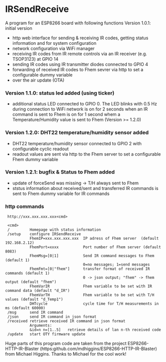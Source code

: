 
 # IRSendReceive

 A program for an ESP8266 board with following functions
 Version 1.0.1: initial version
   - http web interface for sending & receiving IR codes, getting status information
     and for system configuration
   - network configuration via WiFi manager
   - receiving IR codes from IR remote controls via an IR receiver (e.g. TSOP3123) at GPIO 14
   - sending IR codes using IR transmitter diodes connected to GPIO 4
   - forwarding of received IR codes to Fhem sevrer via http to set a configurable dummy variable
   - over the air update (OTA)

 ### Version 1.1.0: status led added (using ticker)
   - additional status LED connected to GPIO 0. The LED
        blinks with 0.5 Hz during connection to WiFi network
        is on for 2 seconds when an IR command is sent to Fhem
        is on for 1 second whem a Temperature/Humidity value is sent to Fhem (Version >= 1.2.0)

### Version 1.2.0: DHT22 temperature/humidity sensor added
   - DHT22 temperature/humidity sensor connected to GPIO 2 with configurable cyclic readout
   - readout values are sent via http to the Fhem server to set a configurable Fhem dummy variable

### Version 1.2.1: bugfix & Status to Fhem added
   - update of forceSend was missing -> T/H always sent to Fhem
   - ststus information about received/sent and transferred IR commands is sent to Fhem dummy variable for IR commands

### http commands

     http://xxx.xxx.xxx.xxx<cmd>

     <cmd>
     /         Homepage with status information
     /setup    configure IRSendReceive
               FhemIP=xxx.xxx.xxx.xxx  IP adress of Fhem server  (default 192.168.2.12)
               FhemPort=xxxx           Port number of Fhem server (default 8083)
               FhemMsg=[0|1]           Send IR command messages to Fhem (default 1)
                                       0=no messages; 1=send messages
               FhemFmt=[0|"fhem"]      transfer format of received IR commands (default 1)
                                       0 -> json output; "fhem" -> fhem output (default "fhem")
               FhemVarIR               Fhem variable to be set with IR command data (default "d_IR")
               FhemVarTH               Fhem variable to be set with T/H values (default "d_Temp1")
               DHTcycle                cycle time for T/H measurements in ms (default 60000)
     /msg      send IR command 
     /json     send IR command in json format
     /received retrieve received IR command in json format
               Arguments:  
               &id=n n=[1..5]   retrieve details of lan n-th received code
     /update   start OTY firmware update
 
 Huge parts of this program code are taken from the project ESP8266-HTTP-IR-Blaster
 (https:github.com/mdhiggins/ESP8266-HTTP-IR-Blaster) from Michael Higgins.
 Thanks to Michael for the cool work!



